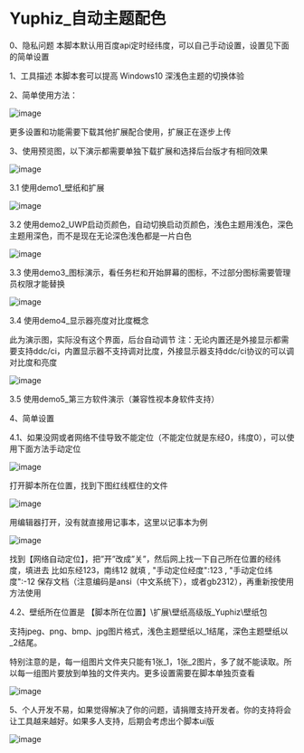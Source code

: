 # Yuphiz_自动主题配色

0、隐私问题
本脚本默认用百度api定时经纬度，可以自己手动设置，设置见下面的简单设置

1、工具描述
本脚本套可以提高 Windows10 深浅色主题的切换体验


2、简单使用方法：

![image](https://github.com/Yuphiz/Yuphiz_AutoTheme/blob/main/demo%E9%A2%84%E8%A7%88%E5%9B%BE/%E8%87%AA%E5%8A%A8%E4%B8%BB%E9%A2%98%E4%BD%BF%E7%94%A8%E5%9B%BE%E7%AE%80%E5%8D%95%E5%BF%AB%E9%80%9F%E4%BD%BF%E7%94%A8%E5%9B%BE.gif)

更多设置和功能需要下载其他扩展配合使用，扩展正在逐步上传



3、使用预览图，以下演示都需要单独下载扩展和选择后台版才有相同效果

![image](https://github.com/Yuphiz/Yuphiz_AutoTheme/blob/main/demo%E9%A2%84%E8%A7%88%E5%9B%BE/%E4%BD%BF%E7%94%A8demo1_%E5%A3%81%E7%BA%B8%E6%89%A9%E5%B1%95.gif)

3.1 使用demo1_壁纸和扩展


![image](https://github.com/Yuphiz/Yuphiz_AutoTheme/blob/main/demo%E9%A2%84%E8%A7%88%E5%9B%BE/%E4%BD%BF%E7%94%A8demo2_UWP%E5%90%AF%E5%8A%A8%E9%A1%B5%E9%A2%9C%E8%89%B2.gif)

3.2 使用demo2_UWP启动页颜色，自动切换启动页颜色，浅色主题用浅色，深色主题用深色，而不是现在无论深色浅色都是一片白色



![image](https://github.com/Yuphiz/Yuphiz_AutoTheme/blob/main/demo%E9%A2%84%E8%A7%88%E5%9B%BE/%E4%BD%BF%E7%94%A8demo3_%E5%9B%BE%E6%A0%87%E6%BC%94%E7%A4%BA.gif)

3.3 使用demo3_图标演示，看任务栏和开始屏幕的图标，不过部分图标需要管理员权限才能替换



![image](https://github.com/Yuphiz/Yuphiz_AutoTheme/blob/main/demo%E9%A2%84%E8%A7%88%E5%9B%BE/%E4%BD%BF%E7%94%A8demo4_%E6%98%BE%E7%A4%BA%E5%99%A8%E4%BA%AE%E5%BA%A6%E5%AF%B9%E6%AF%94%E5%BA%A6%E6%A6%82%E5%BF%B5%E9%A2%84%E8%A7%88.gif)

3.4 使用demo4_显示器亮度对比度概念

此为演示图，实际没有这个界面，后台自动调节
注：无论内置还是外接显示都需要支持ddc/ci，内置显示器不支持调对比度，外接显示器支持ddc/ci协议的可以调对比度和亮度


![image](https://github.com/Yuphiz/Yuphiz_AutoTheme/blob/main/demo%E9%A2%84%E8%A7%88%E5%9B%BE/%E4%BD%BF%E7%94%A8demo5_%E7%AC%AC%E4%B8%89%E6%96%B9%E8%BD%AF%E4%BB%B6.gif)

3.5 使用demo5_第三方软件演示（兼容性视本身软件支持）




4、简单设置

4.1、如果没网或者网络不佳导致不能定位（不能定位就是东经0，纬度0），可以使用下面方法手动定位

![image](https://github.com/Yuphiz/Yuphiz_AutoTheme/blob/main/demo%E9%A2%84%E8%A7%88%E5%9B%BE/q%26a%201%20%E5%AE%9A%E4%BD%8D%E9%97%AE%E9%A2%98.png)

打开脚本所在位置，找到下图红线框住的文件

![image](https://github.com/Yuphiz/Yuphiz_AutoTheme/blob/main/demo%E9%A2%84%E8%A7%88%E5%9B%BE/q%26a%201%20%E5%AE%9A%E4%BD%8D%E9%97%AE%E9%A2%98%E8%A7%A3%E7%AD%941.jpg)

用编辑器打开，没有就直接用记事本，这里以记事本为例

![image](https://github.com/Yuphiz/Yuphiz_AutoTheme/blob/main/demo%E9%A2%84%E8%A7%88%E5%9B%BE/q%26a%201%20%E5%AE%9A%E4%BD%8D%E9%97%AE%E9%A2%98%E8%A7%A3%E7%AD%942.png)

找到【网络自动定位】，把”开”改成”关”，然后网上找一下自己所在位置的经纬度，填进去
比如东经123，南纬12
就填
,     "手动定位经度":123
,     "手动定位纬度":-12
保存文档（注意编码是ansi（中文系统下），或者gb2312），再重新按使用方法使用



4.2、壁纸所在位置是 【脚本所在位置】\扩展\壁纸高级版_Yuphiz\壁纸包

支持jpeg、png、bmp、jpg图片格式，浅色主题壁纸以_1结尾，深色主题壁纸以_2结尾。

特别注意的是，每一组图片文件夹只能有1张_1，1张_2图片，多了就不能读取。所以每一组图片要放到单独的文件夹内。更多设置需要在脚本单独页查看

![image](https://github.com/Yuphiz/Yuphiz_AutoTheme/blob/main/demo%E9%A2%84%E8%A7%88%E5%9B%BE/q%26a%202%20%E5%A3%81%E7%BA%B8.png)




5、个人开发不易，如果觉得解决了你的问题，请捐赠支持开发者。你的支持将会让工具越来越好。如果多人支持，后期会考虑出个脚本ui版

![image](https://github.com/Yuphiz/Yuphiz_AutoTheme/blob/main/demo%E9%A2%84%E8%A7%88%E5%9B%BE/Yuphiz_Pay.jpg)
